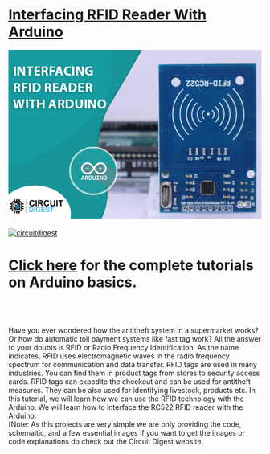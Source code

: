 # [Interfacing RFID Reader With Arduino](https://circuitdigest.com/microcontroller-projects/interfacing-rfid-reader-module-with-arduino)

<img src="https://github.com/Circuit-Digest/Basic-Arduino-Tutorials-for-Beginners-/blob/c1eec5f72609436a1cf96bb6e3dcbdbd8a54775d/Interfacing%20RFID%20Reader%20With%20Arduino/Images/RC522_sensor_title.jpg" width="" alt="alt_text" title="image_tooltip">
<br>

<br>
<a href="https://circuitdigest.com/tags/arduino"><img src="https://img.shields.io/static/v1?label=&labelColor=505050&message=Arduino Basic Tutorials Circuit Digest&color=%230076D6&style=social&logo=google-chrome&logoColor=%230076D6" alt="circuitdigest"/></a>
<br>

[<h1>Click here](https://circuitdigest.com/tags/arduino) for the complete tutorials on Arduino basics.</h1>


<br>
<br>
<br>
Have you ever wondered how the antitheft system in a supermarket works? Or how do automatic toll payment systems like fast tag work? All the answer to your doubts is RFID or Radio Frequency Identification. As the name indicates, RFID uses electromagnetic waves in the radio frequency spectrum for communication and data transfer. RFID tags are used in many industries. You can find them in product tags from stores to security access cards. RFID tags can expedite the checkout and can be used for antitheft measures. They can be also used for identifying livestock, products etc. In this tutorial, we will learn how we can use the RFID technology with the Arduino. We will learn how to interface the RC522 RFID reader with the Arduino.
<br>
[Note: As this projects are very simple we are only providing the code, schemaitic, and a few essential images if you want to get the images or code explanations do check out the Circuit Digest website.
<br>
<br>
